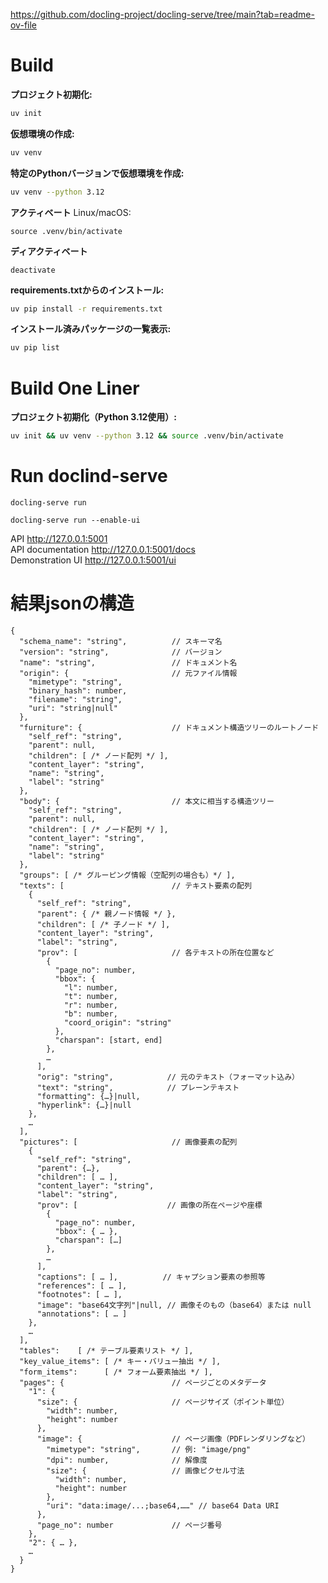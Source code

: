 https://github.com/docling-project/docling-serve/tree/main?tab=readme-ov-file

# Build
**プロジェクト初期化:**

```bash
uv init
```

**仮想環境の作成:**

```bash
uv venv
```

**特定のPythonバージョンで仮想環境を作成:**

```bash
uv venv --python 3.12
```

**アクティベート**
Linux/macOS:
```
source .venv/bin/activate
```

**ディアクティベート**
```
deactivate
```

**requirements.txtからのインストール:**

```bash
uv pip install -r requirements.txt
```

**インストール済みパッケージの一覧表示:**

```bash
uv pip list
```

# Build One Liner

**プロジェクト初期化（Python 3.12使用）:**

```bash
uv init && uv venv --python 3.12 && source .venv/bin/activate
```


# Run doclind-serve
```
docling-serve run
```
```
docling-serve run --enable-ui
```

API http://127.0.0.1:5001  
API documentation http://127.0.0.1:5001/docs  
Demonstration UI http://127.0.0.1:5001/ui  



# 結果jsonの構造
```
{
  "schema_name": "string",          // スキーマ名
  "version": "string",              // バージョン
  "name": "string",                 // ドキュメント名
  "origin": {                       // 元ファイル情報
    "mimetype": "string",
    "binary_hash": number,
    "filename": "string",
    "uri": "string|null"
  },
  "furniture": {                    // ドキュメント構造ツリーのルートノード
    "self_ref": "string",
    "parent": null,
    "children": [ /* ノード配列 */ ],
    "content_layer": "string",
    "name": "string",
    "label": "string"
  },
  "body": {                         // 本文に相当する構造ツリー
    "self_ref": "string",
    "parent": null,
    "children": [ /* ノード配列 */ ],
    "content_layer": "string",
    "name": "string",
    "label": "string"
  },
  "groups": [ /* グルーピング情報（空配列の場合も）*/ ],
  "texts": [                        // テキスト要素の配列
    {
      "self_ref": "string",
      "parent": { /* 親ノード情報 */ },
      "children": [ /* 子ノード */ ],
      "content_layer": "string",
      "label": "string",
      "prov": [                     // 各テキストの所在位置など
        {
          "page_no": number,
          "bbox": {
            "l": number,
            "t": number,
            "r": number,
            "b": number,
            "coord_origin": "string"
          },
          "charspan": [start, end]
        },
        …
      ],
      "orig": "string",            // 元のテキスト（フォーマット込み）
      "text": "string",            // プレーンテキスト
      "formatting": {…}|null,
      "hyperlink": {…}|null
    },
    …
  ],
  "pictures": [                     // 画像要素の配列
    {
      "self_ref": "string",
      "parent": {…},
      "children": [ … ],
      "content_layer": "string",
      "label": "string",
      "prov": [                    // 画像の所在ページや座標
        {
          "page_no": number,
          "bbox": { … },
          "charspan": […]
        },
        …
      ],
      "captions": [ … ],          // キャプション要素の参照等
      "references": [ … ],
      "footnotes": [ … ],
      "image": "base64文字列"|null, // 画像そのもの（base64）または null
      "annotations": [ … ]
    },
    …
  ],
  "tables":    [ /* テーブル要素リスト */ ],
  "key_value_items": [ /* キー・バリュー抽出 */ ],
  "form_items":      [ /* フォーム要素抽出 */ ],
  "pages": {                        // ページごとのメタデータ
    "1": {
      "size": {                     // ページサイズ（ポイント単位）
        "width": number,
        "height": number
      },
      "image": {                    // ページ画像（PDFレンダリングなど）
        "mimetype": "string",       // 例: "image/png"
        "dpi": number,              // 解像度
        "size": {                   // 画像ピクセル寸法
          "width": number,
          "height": number
        },
        "uri": "data:image/...;base64,……" // base64 Data URI
      },
      "page_no": number             // ページ番号
    },
    "2": { … },
    …
  }
}
```
